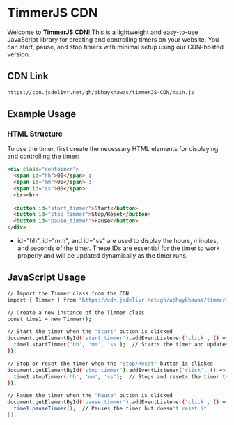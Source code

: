 # TimmerJS CDN

Welcome to **TimmerJS CDN**! This is a lightweight and easy-to-use JavaScript library for creating and controlling timers on your website. You can start, pause, and stop timers with minimal setup using our CDN-hosted version.


## CDN Link

```bash
https://cdn.jsdelivr.net/gh/abhaykhawas/timmerJS-CDN/main.js
```

## Example Usage

### HTML Structure

To use the timer, first create the necessary HTML elements for displaying and controlling the timer:

```html
<div class="container">
  <span id="hh">00</span> :
  <span id="mm">00</span> :
  <span id="ss">00</span>
  <br><br>
  
  <button id="start_timmer">Start</button>
  <button id="stop_timmer">Stop/Reset</button>
  <button id="pause_timmer">Pause</button>
</div>
```

- id="hh", id="mm", and id="ss" are used to display the hours, minutes, and seconds of the timer. These IDs are essential for the timer to work properly and will be updated dynamically as the timer runs.

## JavaScript Usage

```bash
// Import the Timmer class from the CDN
import { Timmer } from "https://cdn.jsdelivr.net/gh/abhaykhawas/timmerJS-CDN/main.js";

// Create a new instance of the Timmer class
const time1 = new Timmer();

// Start the timer when the "Start" button is clicked
document.getElementById('start_timmer').addEventListener('click', () => {
  time1.startTimmer('hh', 'mm', 'ss');  // Starts the timer and updates the HTML elements
});

// Stop or reset the timer when the "Stop/Reset" button is clicked
document.getElementById('stop_timmer').addEventListener('click', () => {
  time1.stopTimmer('hh', 'mm', 'ss');  // Stops and resets the timer to 00:00:00
});

// Pause the timer when the "Pause" button is clicked
document.getElementById('pause_timmer').addEventListener('click', () => {
  time1.pauseTimmer();  // Pauses the timer but doesn't reset it
});
```